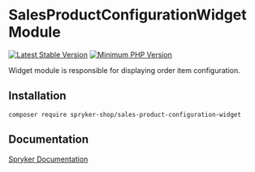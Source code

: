 # SalesProductConfigurationWidget Module
[![Latest Stable Version](https://poser.pugx.org/spryker-shop/sales-product-configuration-widget/v/stable.svg)](https://packagist.org/packages/spryker-shop/sales-product-configuration-widget)
[![Minimum PHP Version](https://img.shields.io/badge/php-%3E%3D%208.3-8892BF.svg)](https://php.net/)

Widget module is responsible for displaying order item configuration.

## Installation

```
composer require spryker-shop/sales-product-configuration-widget
```

## Documentation

[Spryker Documentation](https://docs.spryker.com)
